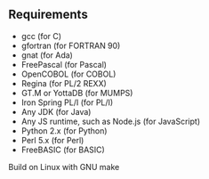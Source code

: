 ## Requirements

* gcc (for C)
* gfortran (for FORTRAN 90)
* gnat (for Ada)
* FreePascal (for Pascal)
* OpenCOBOL (for COBOL)
* Regina (for PL/2 REXX)
* GT.M or YottaDB (for MUMPS)
* Iron Spring PL/I (for PL/I)
* Any JDK (for Java)
* Any JS runtime, such as Node.js (for JavaScript)
* Python 2.x (for Python)
* Perl 5.x (for Perl)
* FreeBASIC (for BASIC)

Build on Linux with GNU make

